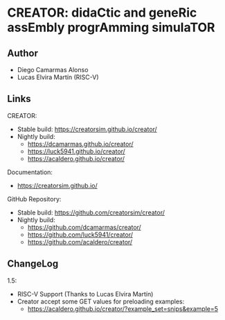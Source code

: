 # CREATOR: didaCtic and geneRic assEmbly progrAmming simulaTOR

## Author
* Diego Camarmas Alonso
* Lucas Elvira Martín (RISC-V)

## Links
CREATOR:
   * Stable  build: https://creatorsim.github.io/creator/
   * Nightly build:
     * https://dcamarmas.github.io/creator/
     * https://luck5941.github.io/creator/
     * https://acaldero.github.io/creator/

Documentation:
   * https://creatorsim.github.io/

GitHub Repository:
   * Stable  build: https://github.com/creatorsim/creator/
   * Nightly build: 
     * https://github.com/dcamarmas/creator/
     * https://github.com/luck5941/creator/
     * https://github.com/acaldero/creator/

## ChangeLog
1.5:
   * RISC-V Support (Thanks to Lucas Elvira Martín)
   * Creator accept some GET values for preloading examples:
     * https://acaldero.github.io/creator/?example_set=snips&example=5


